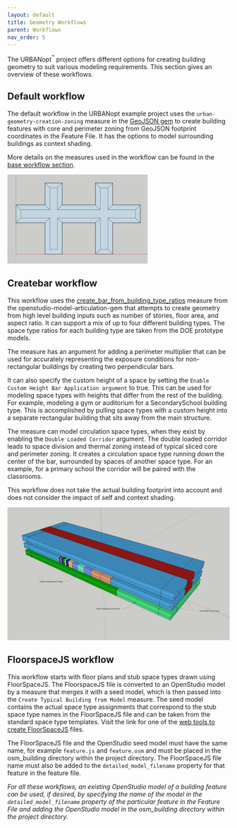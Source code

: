 ```yaml
---
layout: default
title: Geometry Workflows
parent: Workflows
nav_order: 5
---
```


The URBANopt<sup>&trade;</sup> project offers different options for creating building geometry to suit various
modeling requirements. This section gives an overview of these workflows.

## Default workflow

The default workflow in the URBANopt example project uses the `urban-geometry-creation-zoning`
measure in the [GeoJSON gem](https://urbanopt.github.io/urbanopt-geojson-gem/) to create building
features with core and perimeter zoning from GeoJSON footprint coordinates in the Feature File. It has the options to model surrounding buildings as context shading.

More details on the measures used in the
workflow can be found in the [base workflow section](../resources/customization/base_workflow.md).

![urbanopt measure workflow diagram](../doc_files/core_perimeter_zoning.jpg)


## Createbar workflow

This workflow uses the
[create_bar_from_building_type_ratios](https://github.com/NREL/openstudio-model-articulation-gem/tree/develop/lib/measures/create_bar_from_building_type_ratios)
measure from the openstudio-model-articulation-gem that attempts to create geometry from high level
building inputs such as number of stories, floor area, and aspect ratio. It can support a mix of up to four different building types. The space type ratios for each building type are taken from the DOE
prototype models.

The measure has an argument for adding a perimeter multiplier that can be used for accurately representing
the exposure conditions for non-rectangular buildings by creating two perpendicular bars.

It can also specify the custom height of a space by setting the `Enable
Custom Height Bar Application argument` to true. This can be used for modeling space types with heights that differ from the rest of the building. For example, modeling a gym or auditorium for a
SecondarySchool building type. This is accomplished by pulling space types with a custom height into a separate rectangular building that sits away from the main structure.

The measure can model circulation space types, when they exist by enabling the `Double Loaded Corridor`
argument. The double loaded corridor leads to space division and thermal zoning instead of typical
sliced core and perimeter zoning. It creates a circulation space type running down the center of the
bar, surrounded by spaces of another space type. For an example, for a primary school the corridor will be paired with the classrooms.

This workflow does not take the actual building footprint into account and does not consider
the impact of self and context shading.

![urbanopt measure workflow diagram](../doc_files/create_bar.png)


## FloorspaceJS workflow

This workflow starts with floor plans and stub space types drawn using FloorSpaceJS. The
FloorspaceJS file is converted to an OpenStudio model by a measure that merges it with a seed model,
which is then passed into the `Create Typical Building from Model` measure. The seed model contains
the actual space type assignments that correspond to the stub space type names in the FloorSpaceJS
file and can be taken from the standard space type templates. Visit the link for one of the [web tools to create FloorSpaceJS](https://nrel.github.io/floorspace.js/) files. 

The FloorSpaceJS file and the OpenStudio seed model must have the same name, for example
`feature.js` and `feature.osm` and must be placed in
the osm_building directory within the project directory. The FloorSpaceJS file name must also be added to the
`detailed_model_filename` property for that feature in the feature file.

*For all these workflows, an existing OpenStudio model of a building feature can be used, if desired, by
specifying the name of the model in the `detailed_model_filename` property of the particular feature in the Feature File and adding the OpenStudio model in the osm_building directory within the project directory.*
